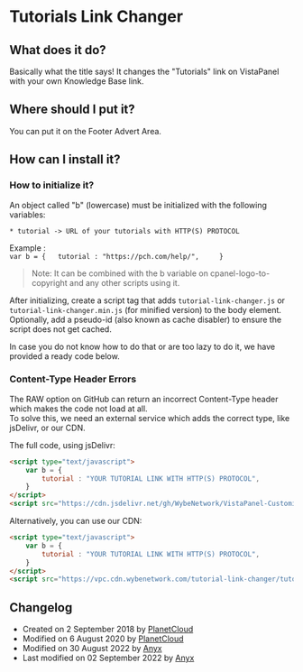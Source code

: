 # Tutorials Link Changer

## What does it do?  
Basically what the title says! It changes the "Tutorials" link on VistaPanel with your own Knowledge Base link.  

## Where should I put it?  
You can put it on the Footer Advert Area.  

## How can I install it?   
### How to initialize it?
An object called "b" (lowercase) must be initialized with the following variables:  

    * tutorial -> URL of your tutorials with HTTP(S) PROTOCOL 

Example :  
    ```
    var b = {  
        tutorial : "https://pch.com/help/",    
    }  
    ```
> Note: It can be combined with the b variable on cpanel-logo-to-copyright and any other scripts using it.  

After initializing, create a script tag that adds `tutorial-link-changer.js` or `tutorial-link-changer.min.js` (for minified version) to the body element. Optionally, add a pseudo-id (also known as cache disabler) to ensure the script does not get cached.

In case you do not know how to do that or are too lazy to do it, we have provided a ready code below.  


###  Content-Type Header Errors
The RAW option on GitHub can return an incorrect Content-Type header which makes the code not load at all.  
To solve this, we need an external service which adds the correct type, like jsDelivr, or our CDN.

The full code, using jsDelivr:

```html
<script type="text/javascript">  
    var b = {  
        tutorial : "YOUR TUTORIAL LINK WITH HTTP(S) PROTOCOL",   
    }  
</script>  
<script src="https://cdn.jsdelivr.net/gh/WybeNetwork/VistaPanel-Customizations@2.0.1/tutorial-link-changer/tutorial-link-changer.js" type="text/javascript"></script> 
```
Alternatively, you can use our CDN:
```html
<script type="text/javascript">  
    var b = {  
        tutorial : "YOUR TUTORIAL LINK WITH HTTP(S) PROTOCOL",   
    }  
</script>  
<script src="https://vpc.cdn.wybenetwork.com/tutorial-link-changer/tutorial-link-changer.js" type="text/javascript"></script> 
```
## Changelog
* Created on 2 September 2018 by [PlanetCloud](https://github.com/PlanetTheCloud)  
* Modified on 6 August 2020 by [PlanetCloud](https://github.com/PlanetTheCloud) 
* Modified on 30 August 2022 by [Anyx](https://github.com/4yx)
* Last modified on 02 September 2022 by [Anyx](https://github.com/4yx)
